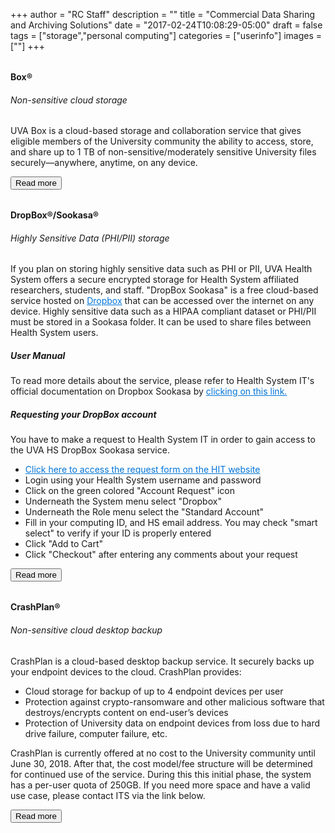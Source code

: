 +++
author = "RC Staff"
description = ""
title = "Commercial Data Sharing and Archiving Solutions"
date = "2017-02-24T10:08:29-05:00"
draft = false
tags = ["storage","personal computing"]
categories = ["userinfo"]
images = [""]
+++


<div class="card-group" style="margin-top:2rem;">
  <div class="card">
  	<div class="card-block">
    	<h4 class="card-title">Box&reg;</h4>
	    <h6 class="card-subtitle mb-2 text-muted">Non-sensitive cloud storage</h6>
    	<p class="card-text">
    		UVA Box is a cloud-based storage and collaboration service that gives eligible members of the University community the ability to access, store, and share up to 1 TB of non-sensitive/moderately sensitive University files securely—anywhere, anytime, on any device.
    	</p>
    	<a href="http://its.virginia.edu/box/" class="card-link" target="_blank"><button class="btn btn-warning">Read more</button></a>
  	</div>
	
</div>
<div class="card-group" style="margin-top:2rem;">
  <div class="card">
  	<div class="card-block">
    	<h4 class="card-title">DropBox&reg;/Sookasa&reg;</h4>
    	<h6 class="card-subtitle mb-2 text-muted">Highly Sensitive Data (PHI/PII) storage</h6>
    	<p class="card-text">
    		If you plan on storing highly sensitive data such as PHI or PII, UVA Health System offers a secure encrypted storage for Health System affiliated researchers, students, and staff. "DropBox Sookasa" is a free cloud-based service hosted on <a href="https://www.dropbox.com/business" style="color: #0275d8" target="_blank">Dropbox</a> that can be accessed over the internet on any device. Highly sensitive data such as a HIPAA compliant dataset or PHI/PII must be stored in a Sookasa folder. It can be used to share files between Health System users. 
    	</p>
    	<p class="card-text">
    		<h5 class="card-subtitle mb-2 text-muted">User Manual</h5>
    		To read more details about the service, please refer to Health System IT's official documentation on Dropbox Sookasa by
    		<a href="http://hit.healthsystem.virginia.edu/index.cfm/departments/security/guides-tools-and-forms/dropbox-guide/" style="color: #0275d8" target="_blank">clicking on this link.</a>
    	</p>
    	<h5 class="card-subtitle mb-2 text-muted">Requesting your DropBox account</h5>
    	<p class="card-text">
    		You have to make a request to Health System IT in order to gain access to the UVA HS DropBox Sookasa service. 
    		<ul>
			<li><a href="https://www.healthsystem.virginia.edu/alive/computing/forms/Security/OAR2/AccessRequest.cfm?" style="color: #0275d8" target="_blank">Click here to access the request form on the HIT website</a></li>
			<li>Login using your Health System username and password</li>
			<li>Click on the green colored "Account Request" icon</li>
			<li>Underneath the System menu select "Dropbox"</li>
			<li>Underneath the Role menu select the "Standard Account"</li>
			<li>Fill in your computing ID, and HS email address. You may check "smart select" to verify if your ID is properly entered</li>
			<li>Click "Add to Cart"</li>
			<li>Click "Checkout" after entering any comments about your request</li>
    		</ul>
    	</p>
    	<a href="https://med.virginia.edu/med-ed-tech/support-for-students/general-tech/secure-storage/" class="card-link" target="_blank"><button class="btn btn-warning">Read more</button></a>
  	</div>
	</div>
</div>
<div class="card-group" style="margin-top:2rem;">
  <div class="card">
    <div class="card-block">
      <h4 class="card-title">CrashPlan&reg;</h4>
      <h6 class="card-subtitle mb-2 text-muted">Non-sensitive cloud desktop backup</h6>
      <p class="card-text">
        CrashPlan is a cloud-based desktop backup service. It securely backs up your endpoint devices to the cloud. CrashPlan provides:
      </p>
      <p class="card-text">
        <ul>
      <li>Cloud storage for backup of up to 4 endpoint devices per user</li>
      <li>Protection against crypto-ransomware and other malicious software that destroys/encrypts content on end-user’s devices</li>
      <li>Protection of University data on endpoint devices from loss due to hard drive failure, computer failure, etc.</li>
      </ul>
    </p>
    <p class="card-text">
      CrashPlan is currently offered at no cost to the University community until June 30, 2018. After that, the cost model/fee structure will be determined for continued use of the service. During this this initial phase, the system has a per-user quota of 250GB. If you need more space and have a valid use case, please contact ITS via the link below.
      </p>
      <a href="http://its.virginia.edu/crashplan/" class="card-link" target="_blank"><button class="btn btn-warning">Read more</button></a>
    </div>
  </div>
</div>
